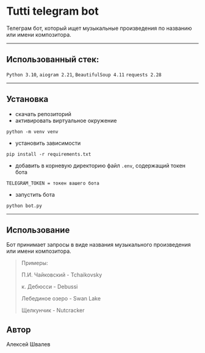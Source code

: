Tutti telegram bot
=====
Телеграм бот, который ищет музыкальные произведения по названию или 
имени композитора.
_____

Использованный стек:
-----
`Python 3.10`, `aiogram 2.21`, `BeautifulSoup 4.11` `requests 2.28`
_____
Установка
-----
- скачать репозиторий
- активировать виртуальное окружение
```commandline
python -m venv venv
```
- установить зависимости
```commandline
pip install -r requirements.txt
```
- добавить в корневую директорию файл `.env`, содержащий токен бота
```
TELEGRAM_TOKEN = токен вашего бота
```
- запустить бота 
```commandline
python bot.py
```
_____
Использование
-----
Бот принимает запросы в виде названия музыкального произведения или 
имени композитора.

>Примеры:
> 
>П.И. Чайковский - Tchaikovsky
> 
>к. Дебюсси - Debussi
> 
>Лебединое озеро - Swan Lake
> 
>Щелкунчик - Nutcracker

Автор
-----
Алексей Швалев

